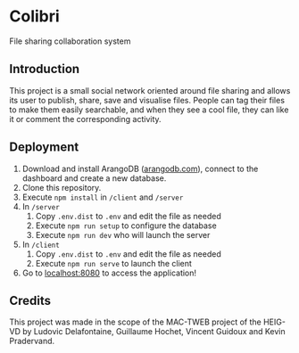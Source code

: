 # Colibri
File sharing collaboration system

## Introduction
This project is a small social network oriented around file sharing and allows
its user to publish, share, save and visualise files. People can tag their files
to make them easily searchable, and when they see a cool file, they can like it
or comment the corresponding activity.

## Deployment
1. Download and install ArangoDB ([arangodb.com](https://www.arangodb.com/)), connect to the dashboard and create a new database.
2. Clone this repository.
3. Execute `npm install` in `/client` and `/server`
4. In `/server`
    1. Copy `.env.dist` to `.env` and edit the file as needed
    2. Execute `npm run setup` to configure the database
    3. Execute `npm run dev` who will launch the server
5. In `/client`
    1. Copy `.env.dist` to `.env` and edit the file as needed
    2. Execute `npm run serve` to launch the client
6. Go to [localhost:8080](http://localhost:8080) to access the application!

## Credits
This project was made in the scope of the MAC-TWEB project of the HEIG-VD by Ludovic Delafontaine, Guillaume Hochet, Vincent Guidoux and Kevin Pradervand.
